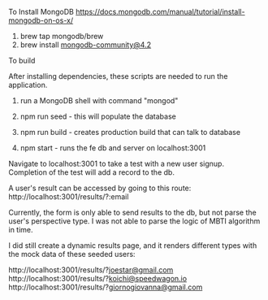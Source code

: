 To Install MongoDB
https://docs.mongodb.com/manual/tutorial/install-mongodb-on-os-x/

1. brew tap mongodb/brew
2. brew install mongodb-community@4.2

To build

After installing dependencies, these scripts are needed to run the application.

1. run a MongoDB shell with command "mongod"

2. npm run seed - this will populate the database

3. npm run build - creates production build that can talk to database

4. npm start - runs the fe db and server on localhost:3001

Navigate to localhost:3001 to take a test with a new user signup. Completion of the test will add a record to the db.

A user's result can be accessed by going to this route: http://localhost:3001/results/?:email

Currently, the form is only able to send results to the db, but not parse the user's perspective type.
I was not able to parse the logic of MBTI algorithm in time.

I did still create a dynamic results page, and it renders different types with the mock data of these seeded users:

http://localhost:3001/results/?joestar@gmail.com
http://localhost:3001/results/?koichi@speedwagon.io
http://localhost:3001/results/?giornogiovanna@gmail.com
